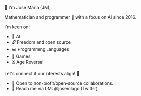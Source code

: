 👋 I'm Jose Maria (JM),

Mathematician and programmer 🔧 with a focus on AI since 2016. 

I'm keen on:
- 🧠 AI
- 🔓 Freedom and open source
- 💻 Programming Languages
- 👾 Games
- ⏳ Age Reversal

Let's connect if our interests align! 🤝

- 🌟 Open to non-profit/open-source collaborations.
- 📩 Reach me via DM: @josemlago (Twitter)
